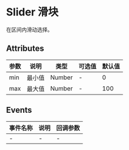 # Slider 滑块

在区间内滑动选择。

## Attributes
|参数|说明|类型|可选值|默认值|
|---|---|---|---|---|
|min|最小值|Number|-|0|
|max|最大值|Number|-|100|

## Events
|事件名称|说明|回调参数|
|---|---|---|
|-|-|-|